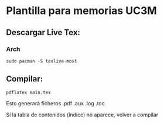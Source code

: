 # Plantilla para memorias UC3M


## Descargar Live Tex:
### Arch

```
sudo pacman -S texlive-most
```

## Compilar:
```
pdflatex main.tex
```
Esto generará ficheros .pdf .aux .log .toc

Sí la tabla de contenidos (índice) no aparece, volver a compilar 







